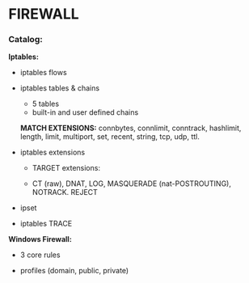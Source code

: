 # FIREWALL

### Catalog:

**Iptables:**
  
  - iptables flows
  
  - iptables tables & chains
    + 5 tables
    + built-in and user defined chains


    **MATCH EXTENSIONS:**  connbytes, connlimit, conntrack, hashlimit, length, limit, multiport, set, recent, string, tcp, udp, ttl.

    
  - iptables extensions

    + TARGET extensions:

    + CT (raw), DNAT, LOG, MASQUERADE (nat-POSTROUTING), NOTRACK. REJECT
  
  - ipset
  
  - iptables TRACE

**Windows Firewall:**

  - 3 core rules
  
  - profiles (domain, public, private)
